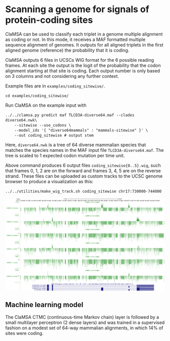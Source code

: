 # Scanning a genome for signals of protein-coding sites

ClaMSA can be used to classify each triplet in a genome multiple alignment as coding or not. In this mode, it receives a MAF formatted multiple sequence alignment of genomes. It outputs for all aligned triplets in the first aligned genome (reference) the probability that it is coding.

ClaMSA outputs 6 files in UCSCs WIG format for the 6 possible reading frames. At each site the output is the logit of the probability that the codon alignment starting at that site is coding. Each output number is only based on 3 columns and not considering any further context. 

Example files are in `examples/coding_sitewise/`.
```
cd examples/coding_sitewise/
```

Run ClaMSA on the example input with
```
../../clamsa.py predict maf TLCD3A-diverse64.maf --clades diverse64.nwk\
	--sitewise --use_codons \
	--model_ids '{ "diverse64mammals" : "mammals-sitewise" }' \
	--out coding_sitewise # output stem
```
Here, `diverse64.nwk` is a tree of 64 diverse mammalian species that matches the species names in the MAF input file `TLCD3A-diverse64.maf`. The tree is scaled to 1 expected codon mutation per time unit.

Above command produces 6 output files `coding_sitewise{0..5}.wig`, such that frames 0, 1, 2 are on the forward and frames 3, 4, 5 are on the reverse strand. These files can be uploaded as custom tracks to the UCSC genome browser to produce a visualization as this:

```
../../utilities/make_wig_track.sh coding_sitewise chr17:730000-744000
```

![wiggle tracks](../examples/coding_sitewise/TLCD3A-region.png)

## Machine learning model

The ClaMSA CTMC (continuous-time Markov chain) layer is followed by a small multilayer perceptron (2 dense layers) and was trained in a supervised fashion on a modest set of 64-way mammalian alignments, in which 14% of sites were coding.